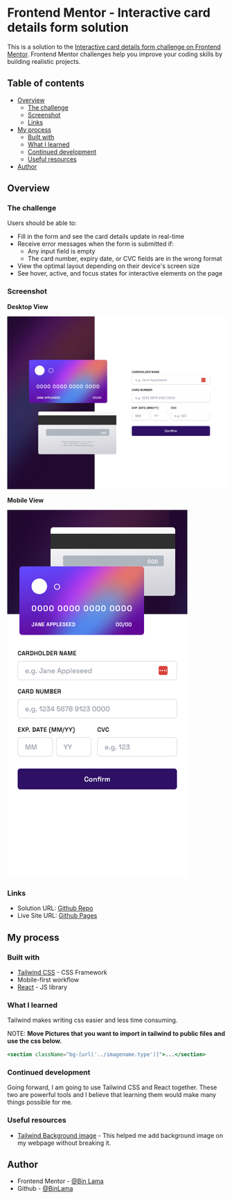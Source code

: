 # Frontend Mentor - Interactive card details form solution

This is a solution to the [Interactive card details form challenge on Frontend Mentor](https://www.frontendmentor.io/challenges/interactive-card-details-form-XpS8cKZDWw). Frontend Mentor challenges help you improve your coding skills by building realistic projects.

## Table of contents

- [Overview](#overview)
  - [The challenge](#the-challenge)
  - [Screenshot](#screenshot)
  - [Links](#links)
- [My process](#my-process)
  - [Built with](#built-with)
  - [What I learned](#what-i-learned)
  - [Continued development](#continued-development)
  - [Useful resources](#useful-resources)
- [Author](#author)

## Overview

### The challenge

Users should be able to:

- Fill in the form and see the card details update in real-time
- Receive error messages when the form is submitted if:
  - Any input field is empty
  - The card number, expiry date, or CVC fields are in the wrong format
- View the optimal layout depending on their device's screen size
- See hover, active, and focus states for interactive elements on the page

### Screenshot

**Desktop View**

![](./screenshots/desktop.png)

**Mobile View**

![](./screenshots/mobile.png)

### Links

- Solution URL: [Github Repo](https://github.com/BinLama/FrontendMentor-interactive-card-details-form/tree/main)
- Live Site URL: [Github Pages](https://binlama.github.io/FrontendMentor-interactive-card-details-form/)

## My process

### Built with

- [Tailwind CSS](https://tailwindcss.com/) - CSS Framework
- Mobile-first workflow
- [React](https://reactjs.org/) - JS library

### What I learned

Tailwind makes writing css easier and less time consuming.

NOTE: **Move Pictures that you want to import in tailwind to public files and use the css below.**

```jsx
<section className="bg-[url('../imagename.type')]">...</section>
```

### Continued development

Going forward, I am going to use Tailwind CSS and React together. These two are powerful tools and I believe that learning them would make many things possible for me.

### Useful resources

- [Tailwind Background image](https://design2tailwind.com/blog/tailwindcss-background-image/) - This helped me add background image on my webpage without breaking it.

## Author

- Frontend Mentor - [@Bin Lama](https://www.frontendmentor.io/profile/BinLama)
- Github - [@BinLama](https://github.com/BinLama)
